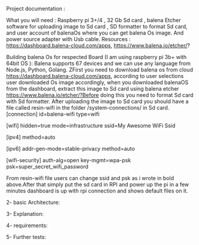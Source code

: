 Project documentation : 

What you will need :
Raspberry pi 3+/4 , 32 Gb Sd card , balena Etcher software for uploading image to Sd card , SD formatter to format Sd card, and user account of balenaOs where you can get balena Os image. And power source adapter with Usb cable.
Resources : https://dashboard.balena-cloud.com/apps, https://www.balena.io/etcher/?

 Building balena Os for respected Board (I am using raspberry pi 3b+ with 64bit OS ):
Balena supports 67 devices and we can use any language from Node.js, Python, Golang. ZFirst you need to download balena os from cloud https://dashboard.balena-cloud.com/apps, according to user selections user downloaded Os image accordingly,  when you downloaded balenaOS from the dashboard, extract this image to Sd card using balena etcher https://www.balena.io/etcher/?Before doing this you need to format Sd card with Sd formatter. After uploading the image to Sd card you should have a file called resin-wifi in the folder /system-connections/ in Sd card.
[connection]
id=balena-wifi
type=wifi

[wifi]
hidden=true
mode=infrastructure
ssid=My Awesome WiFi Ssid

[ipv4]
method=auto

[ipv6]
addr-gen-mode=stable-privacy
method=auto

[wifi-security]
auth-alg=open
key-mgmt=wpa-psk
psk=super_secret_wifi_password

From resin-wifi file users can change ssid and psk as i wrote in bold above.After that simply put the sd card in RPI and power up the pi in a few minutes dashboard is up with rpi connection and shows default files on it.  


2- basic Architecture:

3- Explanation: 

4- requirements: 

5- Further tests: 


